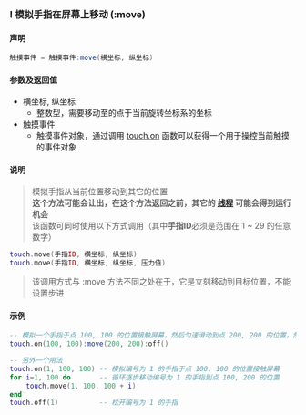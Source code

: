 ### \! 模拟手指在屏幕上移动 \(**:move**\)


#### 声明
```lua
触摸事件 = 触摸事件:move(横坐标, 纵坐标)
```


#### 参数及返回值
- 横坐标, 纵坐标
    - 整数型，需要移动至的点于当前旋转坐标系的坐标
- 触摸事件
    - 触摸事件对象，通过调用 [touch.on](/Handbook/touch/touch.on.md) 函数可以获得一个用于操控当前触摸的事件对象


#### 说明
> 模拟手指从当前位置移动到其它的位置  
> **这个方法可能会让出，在这个方法返回之前，其它的 [线程](/Handbook/thread/README.md) 可能会得到运行机会**  
> 该函数可同时使用以下方式调用（其中**手指ID**必须是范围在 1 ~ 29 的任意数字）  
```lua
touch.move(手指ID, 横坐标, 纵坐标)
touch.move(手指ID, 横坐标, 纵坐标, 压力值)
```
> 该调用方式与 :move 方法不同之处在于，它是立刻移动到目标位置，不能设置步进  


#### 示例  
```lua
-- 模拟一个手指于点 100, 100 的位置接触屏幕，然后匀速滑动到点 200, 200 的位置，然后松开
touch.on(100, 100):move(200, 200):off()

-- 另外一个用法
touch.on(1, 100, 100) -- 模拟编号为 1 的手指于点 100, 100 的位置接触屏幕
for i=1, 100 do       -- 循环逐步移动编号为 1 的手指到点 100, 200 的位置
	touch.move(1, 100, 100 + i)
end
touch.off(1)          -- 松开编号为 1 的手指
```

